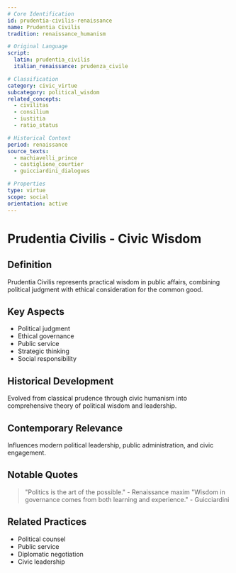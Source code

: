 ```yaml
---
# Core Identification
id: prudentia-civilis-renaissance
name: Prudentia Civilis
tradition: renaissance_humanism

# Original Language
script:
  latin: prudentia_civilis
  italian_renaissance: prudenza_civile

# Classification
category: civic_virtue
subcategory: political_wisdom
related_concepts:
  - civilitas
  - consilium
  - iustitia
  - ratio_status

# Historical Context
period: renaissance
source_texts:
  - machiavelli_prince
  - castiglione_courtier
  - guicciardini_dialogues

# Properties
type: virtue
scope: social
orientation: active
---
```


# Prudentia Civilis - Civic Wisdom

## Definition
Prudentia Civilis represents practical wisdom in public affairs, combining political judgment with ethical consideration for the common good.

## Key Aspects
- Political judgment
- Ethical governance
- Public service
- Strategic thinking
- Social responsibility

## Historical Development
Evolved from classical prudence through civic humanism into comprehensive theory of political wisdom and leadership.

## Contemporary Relevance
Influences modern political leadership, public administration, and civic engagement.

## Notable Quotes
> "Politics is the art of the possible." - Renaissance maxim
> "Wisdom in governance comes from both learning and experience." - Guicciardini

## Related Practices
- Political counsel
- Public service
- Diplomatic negotiation
- Civic leadership